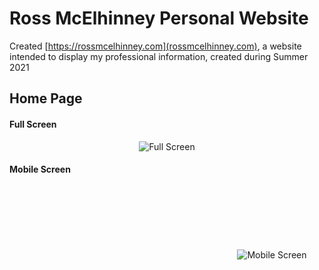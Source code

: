 # Ross McElhinney Personal Website

Created [https://rossmcelhinney.com](rossmcelhinney.com), a website intended to display my professional information, created during Summer 2021

## Home Page

<h4>Full Screen</h4>
<p style="text-align: center; margin: auto; width=30vw">
  <img src="https://user-images.githubusercontent.com/56897582/129221055-6208fee6-f944-48ac-9219-e1f32038474c.PNG" title="Full Screen">
</p>
<h4>Mobile Screen</h4>
<p style="text-align: center; margin-top: 3vh;  margin-left: 35vw; width=30vw">
  <img src="https://user-images.githubusercontent.com/56897582/129221811-b7754513-be15-4f14-bb6d-d48644004f56.jpg" title="Mobile Screen">
</p>

